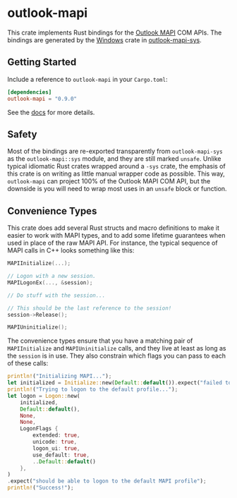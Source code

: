 # outlook-mapi
This crate implements Rust bindings for the [Outlook MAPI](https://learn.microsoft.com/en-us/office/client-developer/outlook/mapi/outlook-mapi-reference) COM APIs. The bindings are generated by the [Windows](https://github.com/microsoft/windows-rs) crate in [outlook-mapi-sys](https://crates.io/crates/outlook-mapi-sys).

## Getting Started
Include a reference to `outlook-mapi` in your `Cargo.toml`:
```toml
[dependencies]
outlook-mapi = "0.9.0"
```

See the [docs](https://docs.rs/outlook-mapi/) for more details.

## Safety
Most of the bindings are re-exported transparently from `outlook-mapi-sys` as the `outlook-mapi::sys` module, and they are still marked `unsafe`. Unlike typical idiomatic Rust crates wrapped around a `-sys` crate, the emphasis of this crate is on writing as little manual wrapper code as possible. This way, `outlook-mapi` can project 100% of the Outlook MAPI COM API, but the downside is you will need to wrap most uses in an `unsafe` block or function.

## Convenience Types
This crate does add several Rust structs and macro definitions to make it easier to work with MAPI types, and to add some lifetime guarantees when used in place of the raw MAPI API. For instance, the typical sequence of MAPI calls in C++ looks something like this:

```cpp
MAPIInitialize(...);

// Logon with a new session.
MAPILogonEx(..., &session);

// Do stuff with the session...

// This should be the last reference to the session!
session->Release();

MAPIUninitialize();
```

The convenience types ensure that you have a matching pair of `MAPIInitialize` and `MAPIUninitialize` calls, and they live at least as long as the `session` is in use. They also constrain which flags you can pass to each of these calls:

```rs
println!("Initializing MAPI...");
let initialized = Initialize::new(Default::default()).expect("failed to initialize MAPI");
println!("Trying to logon to the default profile...");
let logon = Logon::new(
    initialized,
    Default::default(),
    None,
    None,
    LogonFlags {
        extended: true,
        unicode: true,
        logon_ui: true,
        use_default: true,
        ..Default::default()
    },
)
.expect("should be able to logon to the default MAPI profile");
println!("Success!");
```
